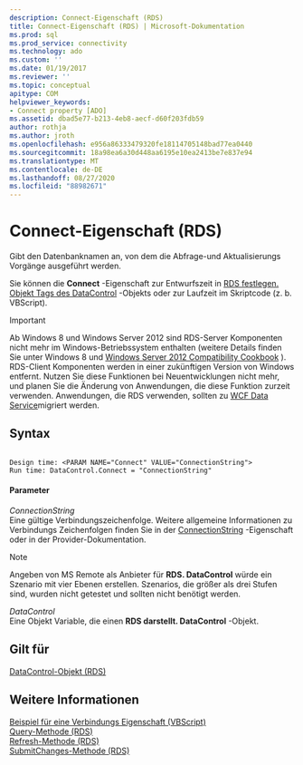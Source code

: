 ```yaml
---
description: Connect-Eigenschaft (RDS)
title: Connect-Eigenschaft (RDS) | Microsoft-Dokumentation
ms.prod: sql
ms.prod_service: connectivity
ms.technology: ado
ms.custom: ''
ms.date: 01/19/2017
ms.reviewer: ''
ms.topic: conceptual
apitype: COM
helpviewer_keywords:
- Connect property [ADO]
ms.assetid: dbad5e77-b213-4eb8-aecf-d60f203fdb59
author: rothja
ms.author: jroth
ms.openlocfilehash: e956a86333479320fe18114705148bad77ea0440
ms.sourcegitcommit: 18a98ea6a30d448aa6195e10ea2413be7e837e94
ms.translationtype: MT
ms.contentlocale: de-DE
ms.lasthandoff: 08/27/2020
ms.locfileid: "88982671"
---
```

# <a name="connect-property-rds"></a>Connect-Eigenschaft (RDS)
Gibt den Datenbanknamen an, von dem die Abfrage-und Aktualisierungs Vorgänge ausgeführt werden.  
  
 Sie können die **Connect** -Eigenschaft zur Entwurfszeit in [RDS festlegen. Objekt Tags des DataControl](./datacontrol-object-rds.md) -Objekts oder zur Laufzeit im Skriptcode (z. b. VBScript).  
  
> [!IMPORTANT]
>  Ab Windows 8 und Windows Server 2012 sind RDS-Server Komponenten nicht mehr im Windows-Betriebssystem enthalten (weitere Details finden Sie unter Windows 8 und [Windows Server 2012 Compatibility Cookbook](https://www.microsoft.com/download/details.aspx?id=27416) ). RDS-Client Komponenten werden in einer zukünftigen Version von Windows entfernt. Nutzen Sie diese Funktionen bei Neuentwicklungen nicht mehr, und planen Sie die Änderung von Anwendungen, die diese Funktion zurzeit verwenden. Anwendungen, die RDS verwenden, sollten zu [WCF Data Service](https://go.microsoft.com/fwlink/?LinkId=199565)migriert werden.  
  
## <a name="syntax"></a>Syntax  
  
```  
  
Design time: <PARAM NAME="Connect" VALUE="ConnectionString">  
Run time: DataControl.Connect = "ConnectionString"  
```  
  
#### <a name="parameters"></a>Parameter  
 *ConnectionString*  
 Eine gültige Verbindungszeichenfolge. Weitere allgemeine Informationen zu Verbindungs Zeichenfolgen finden Sie in der [ConnectionString](../ado-api/connectionstring-property-ado.md) -Eigenschaft oder in der Provider-Dokumentation.  
  
> [!NOTE]
>  Angeben von MS Remote als Anbieter für **RDS. DataControl** würde ein Szenario mit vier Ebenen erstellen. Szenarios, die größer als drei Stufen sind, wurden nicht getestet und sollten nicht benötigt werden.  
  
 *DataControl*  
 Eine Objekt Variable, die einen **RDS darstellt. DataControl** -Objekt.  
  
## <a name="applies-to"></a>Gilt für  
 [DataControl-Objekt (RDS)](./datacontrol-object-rds.md)  
  
## <a name="see-also"></a>Weitere Informationen  
 [Beispiel für eine Verbindungs Eigenschaft (VBScript)](./connect-property-example-vbscript.md)   
 [Query-Methode (RDS)](./query-method-rds.md)   
 [Refresh-Methode (RDS)](./refresh-method-rds.md)   
 [SubmitChanges-Methode (RDS)](./submitchanges-method-rds.md)